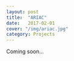 ```yaml
---
layout: post
title:  "ARIAC"
date:   2017-02-01
cover: "/img/ariac.jpg"
category: Projects
---
```



Coming soon...
